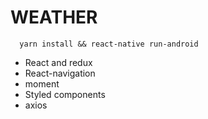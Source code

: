 # WEATHER

```
  yarn install && react-native run-android
```

* React and redux
* React-navigation
* moment
* Styled components
* axios
